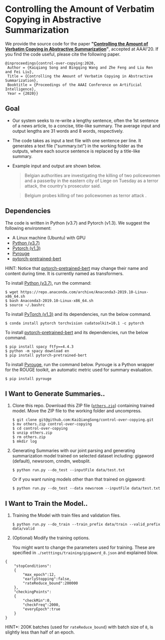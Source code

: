 # Controlling the Amount of Verbatim Copying in Abstractive Summarization

We provide the source code for the paper **"[Controlling the Amount of Verbatim Copying in Abstractive Summarization](https://arxiv.org/pdf/1911.10390.pdf)"**, accepted at AAAI'20. If you find the code useful, please cite the following paper. 

    @inproceedings{control-over-copying:2020,
     Author = {Kaiqiang Song and Bingqing Wang and Zhe Feng and Liu Ren and Fei Liu},
     Title = {Controlling the Amount of Verbatim Copying in Abstractive Summarization},
     Booktitle = {Proceedings of the AAAI Conference on Artificial Intelligence},
     Year = {2020}}

## Goal

* Our system seeks to re-write a lengthy sentence, often the 1st sentence of a news article, to a concise, title-like summary. The average input and output lengths are 31 words and 8 words, respectively. 

* The code takes as input a text file with one sentence per line. It generates a text file ("summary.txt") in the working folder as the outputs, where each source sentence is replaced by a title-like summary.

* Example input and output are shown below. 
  > Belgian authorities are investigating the killing of two policewomen and a passerby in the eastern city of Liege on Tuesday as a terror attack, the country's prosecutor said.

  > Belgium probes killing of two policewomen as terror attack . 


## Dependencies

The code is written in Python (v3.7) and Pytorch (v1.3). We suggest the following environment:

* A Linux machine (Ubuntu) with GPU
* [Python (v3.7)](https://www.anaconda.com/download/)
* [Pytorch (v1.3)](https://pytorch.org/)
* [Pyrouge](https://pypi.org/project/pyrouge/)
* [pytorch-pretrained-bert](https://github.com/huggingface/transformers)

HINT: Notice that [pytorch-pretrained-bert](https://github.com/huggingface/transformers) may change their name and content during time. It is currently named as transformers.

To install [Python (v3.7)](https://www.anaconda.com/download/), run the command:
```
$ wget https://repo.anaconda.com/archive/Anaconda3-2019.10-Linux-x86_64.sh
$ bash Anaconda3-2019.10-Linux-x86_64.sh
$ source ~/.bashrc
```

To install [PyTorch (v1.3)](https://pytorch.org/) and its dependencies, run the below command.
```
$ conda install pytorch torchvision cudatoolkit=10.1 -c pytorch
```

To install [pytorch-pretrained-bert](https://github.com/huggingface/transformers) and its dependencies, run the below command.
```
$ pip install spacy ftfy==4.4.3
$ python -m spacy download en
$ pip install pytorch-pretrained-bert
``` 

To install [Pyrouge](https://pypi.org/project/pyrouge/), run the command below. Pyrouge is a Python wrapper for the ROUGE toolkit, an automatic metric used for summary evaluation.  
```
$ pip install pyrouge
```

## I Want to Generate Summaries..

1. Clone this repo. Download this ZIP  file ([`others.zip`](http://i2u.world/kqsong/model/aaai2020_kaiqiang_2/others.zip)) containing trained model. Move the ZIP file to the working folder and uncompress.
    ```
    $ git clone git@github.com:KaiQiangSong/control-over-copying.git
    $ mv others.zip control-over-copying
    $ cd control-over-copying
    $ unzip others.zip
    $ rm others.zip
    $ mkdir log
    ```

2. Generating Summaries with our joint parsing and generating summarization model trained on selected dataset including: gigaword (default), newsroom, cnndm, websplit.
    ```
    $ python run.py --do_test --inputFile data/test.txt
    ```
    Or if you want runing models other than that trained on gigaword:
    ```
    $ python run.py --do_test --data newsroom --inputFile data/test.txt
    ```
   
## I Want to Train the Model..
1. Training the Model with train files and validation files.
    ```
    $ python run.py --do_train --train_prefix data/train --valid_prefix data/valid
    ```

2. (Optional) Modify the training options.
    
    You might want to change the parameters used for training. These are specified in `./setttings/training/gigaword_8.json` and explained blow.
    
```
{
	"stopConditions":
	{
		"max_epoch":12,
		"earlyStopping":false,
		"rateReduce_bound":200000
	},
	"checkingPoints":
	{
		"checkMin":0,
		"checkFreq":2000,
		"everyEpoch":true
	}
}
```

HINT*: 200K batches (used for `rateReduce_bound`) with batch size of `8`, is slightly less than half of an epoch.
